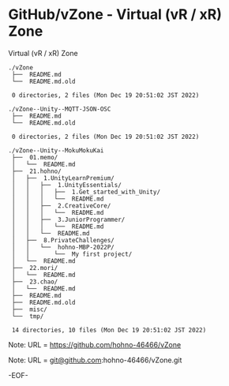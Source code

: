 # GitHub/vZone - Virtual (vR / xR) Zone

Virtual (vR / xR) Zone

    ./vZone
     ├──  README.md
     └──  README.md.old
     
     0 directories, 2 files (Mon Dec 19 20:51:02 JST 2022)

    ./vZone--Unity--MQTT-JSON-OSC
     ├──  README.md
     └──  README.md.old
     
     0 directories, 2 files (Mon Dec 19 20:51:02 JST 2022)

    ./vZone--Unity--MokuMokuKai
     ├──  01.memo/
     │   └──  README.md
     ├──  21.hohno/
     │   ├──  1.UnityLearnPremium/
     │   │   ├──  1.UnityEssentials/
     │   │   │   ├──  1.Get_started_with_Unity/
     │   │   │   └──  README.md
     │   │   ├──  2.CreativeCore/
     │   │   │   └──  README.md
     │   │   ├──  3.JuniorProgrammer/
     │   │   │   └──  README.md
     │   │   └──  README.md
     │   ├──  8.PrivateChallenges/
     │   │   └──  hohno-MBP-2022P/
     │   │       └──  My first project/
     │   └──  README.md
     ├──  22.mori/
     │   └──  README.md
     ├──  23.chao/
     │   └──  README.md
     ├──  README.md
     ├──  README.md.old
     ├──  misc/
     └──  tmp/
     
     14 directories, 10 files (Mon Dec 19 20:51:02 JST 2022)


Note: URL = https://github.com/hohno-46466/vZone

Note: URL = git@github.com:hohno-46466/vZone.git

-EOF-
